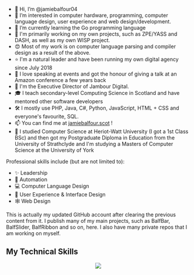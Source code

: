 - 👋 Hi, I’m @jamiebalfour04
- 👀 I’m interested in computer hardware, programming, computer language design, user experience and web design/development. 
- 🌱 I’m currently learning the Go programming language
- 💞️ I'm primarily working on my own projects, such as ZPE/YASS and DASH, as well as my own WISP project.
- 😍 Most of my work is on computer language parsing and compiler design as a result of the above.
- ⭐️ I'm a natural leader and have been running my own digital agency since July 2018
- 🎤 I love speaking at events and got the honour of giving a talk at an Amazon conference a few years back
- 💼 I'm the Executive Director of Jambour Digital. 
- 🎓 I teach secondary-level Computing Science in Scotland and have mentored other software developers
- 🛠 I mostly use PHP, Java, C#, Python, JavaScript, HTML + CSS and everyone's favourite, SQL.
- 📫 You can find me at [jamiebalfour.scot](https://www.jamiebalfour.scot) !
- 🏫 I studied Computer Science at Heriot-Watt University (I got a 1st Class BSc) and then got my Postgraduate Diploma in Education from the University of Strathclyde and I'm studying a Masters of Computer Science at the University of York

Professional skills include (but are not limited to):
- ✨ Leadership
- 🤖 Automation
- 💻 Computer Language Design
- 🎨 User Experience & Interface Design
- 🕸️ Web Design

This is actually my updated GitHub account after clearing the previous content from it. I publish many of my main projects, such as BalfBar, BalfSlider, BalfRibbon and so on, here. I also have many private repos that I am working on myself.

## My Technical Skills
<div align="center">
  <img src="https://skillicons.dev/icons?i=html,css,js,php,mysql,mongodb,bootstrap,sass,d3,babel,jquery,ts,react,angular,python,java,cs,cpp,linux,windows,docker,github&perline=11">
</div>

<!---
jamiebalfour04/jamiebalfour04 is a ✨ special ✨ repository because its `README.md` (this file) appears on your GitHub profile.
You can click the Preview link to take a look at your changes.
--->

